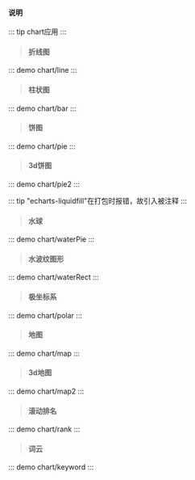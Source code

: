 #### 说明

::: tip
chart应用
:::

> #### 折线图
::: demo
chart/line
::: 

> #### 柱状图
::: demo
chart/bar
::: 

> #### 饼图
::: demo
chart/pie
::: 

> #### 3d饼图
::: demo
chart/pie2
::: 


::: tip
"echarts-liquidfill"在打包时报错，故引入被注释
:::
> #### 水球
::: demo
chart/waterPie
::: 
> #### 水波纹图形
::: demo
chart/waterRect
::: 

> #### 极坐标系
::: demo
chart/polar
::: 

> #### 地图
::: demo
chart/map
::: 

> #### 3d地图
::: demo
chart/map2
::: 

> #### 滚动排名
::: demo
chart/rank
::: 
> #### 词云
::: demo
chart/keyword
::: 
